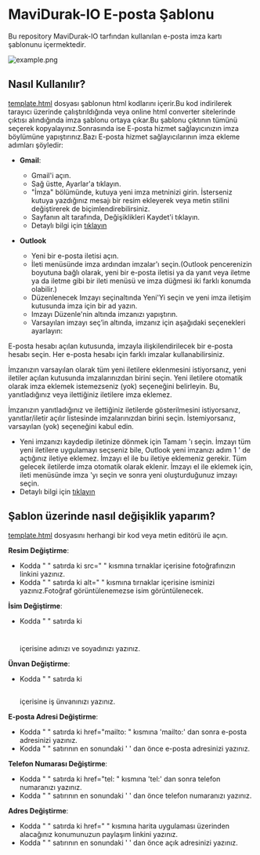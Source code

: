 # MaviDurak-IO E-posta Şablonu
Bu repository MaviDurak-IO tarfından kullanılan e-posta imza kartı şablonunu içermektedir.

![example.png](emailSigniture.png)

## Nasıl Kullanılır?

[template.html](template.html) dosyası şablonun html kodlarını içerir.Bu kod indirilerek tarayıcı üzerinde çalıştırıldığında veya online html converter sitelerinde çıktısı alındığında imza şablonu ortaya çıkar.Bu şablonu çıktının tümünü seçerek kopyalayınız.Sonrasında ise E-posta hizmet sağlayıcınızın imza böylümüne yapıştırınız.Bazı E-posta hizmet sağlayıcılarının imza ekleme adımları şöyledir:

+ **Gmail**:
  + Gmail'i açın.
  + Sağ üstte, Ayarlar'a tıklayın.
  + "İmza" bölümünde, kutuya yeni imza metninizi girin. İsterseniz kutuya yazdığınız mesajı bir resim ekleyerek veya metin stilini değiştirerek de biçimlendirebilirsiniz.
  + Sayfanın alt tarafında, Değişiklikleri Kaydet'i tıklayın.
  + Detaylı bilgi için [tıklayın](https://support.google.com/mail/answer/8395?co=GENIE.Platform%3DDesktop&hl=tr)

+ **Outlook**
  + Yeni bir e-posta iletisi açın.
  + İleti menüsünde imza ardından imzalar'ı seçin.(Outlook pencerenizin boyutuna bağlı olarak, yeni bir e-posta iletisi ya da yanıt veya iletme ya da iletme gibi bir ileti menüsü ve imza düğmesi iki farklı konumda olabilir.)
  + Düzenlenecek Imzayı seçinaltında Yeni'Yi seçin ve yeni imza iletişim kutusunda imza için bir ad yazın.
  + Imzayı Düzenle'nin altında imzanızı yapıştırın.
  + Varsayılan imzayı seç’in altında, imzanız için aşağıdaki seçenekleri ayarlayın:

E-posta hesabı açılan kutusunda, imzayla ilişkilendirilecek bir e-posta hesabı seçin. Her e-posta hesabı için farklı imzalar kullanabilirsiniz.

İmzanızın varsayılan olarak tüm yeni iletilere eklenmesini istiyorsanız, yeni iletiler açılan kutusunda imzalarınızdan birini seçin. Yeni iletilere otomatik olarak imza eklemek istemezseniz (yok) seçeneğini belirleyin. Bu, yanıtladığınız veya ilettiğiniz iletilere imza eklemez.

İmzanızın yanıtladığınız ve ilettiğiniz iletilerde gösterilmesini istiyorsanız, yanıtlar/iletir açılır listesinde imzalarınızdan birini seçin. İstemiyorsanız, varsayılan (yok) seçeneğini kabul edin.
 + Yeni imzanızı kaydedip iletinize dönmek için Tamam 'ı seçin. İmzayı tüm yeni iletilere uygulamayı seçseniz bile, Outlook yeni imzanızı adım 1 ' de açtığınız iletiye eklemez. İmzayı el ile bu iletiye eklemeniz gerekir. Tüm gelecek iletilerde imza otomatik olarak eklenir. İmzayı el ile eklemek için, ileti menüsünde imza 'yı seçin ve sonra yeni oluşturduğunuz imzayı seçin.
+ Detaylı bilgi için [tıklayın](https://support.microsoft.com/tr-tr/office/%C4%B0letilere-imza-olu%C5%9Fturma-ve-ekleme-8ee5d4f4-68fd-464a-a1c1-0e1c80bb27f2)

## Şablon üzerinde nasıl değişiklik yaparım?
[template.html](template.html) dosyasını herhangi bir kod veya metin editörü ile açın.

**Resim Değiştirme**:
 - Kodda " <!-- Image, chance to src and alt--> " satırda ki src=" " kısmına tırnaklar içerisine fotoğrafınızın linkini yazınız.
 - Kodda " <!-- Image, chance to src and alt--> " satırda ki alt=" " kısmına tırnaklar içerisine isminizi yazınız.Fotoğraf görüntülenemezse isim görüntülenecek.

**İsim Değiştirme**:
 - Kodda " <!-- Full name --> " satırda ki <h1> </h1> içerisine adınızı ve soyadınızı yazınız.

**Ünvan Değiştirme**:
 - Kodda " <!-- Job title --> " satırda ki <h2> </h2> içerisine iş ünvanınızı yazınız.

**E-posta Adresi Değiştirme**:
 - Kodda " <!-- Mail adress, change to href and Email:--> " satırda ki href="mailto: " kısmına 'mailto:' dan sonra e-posta adresinizi  yazınız.
 - Kodda " <!-- Mail adress, chance to src and Email:--> " satırının en sonundaki ' </a> ' dan önce e-posta adresinizi yazınız.

**Telefon Numarası Değiştirme**:
 - Kodda " <!-- Phone number, change to href and Tel:--> " satırda ki href="tel: " kısmına 'tel:' dan sonra telefon numaranızı  yazınız.
 - Kodda " <!-- Phone number, chance to src and Tel:--> " satırının en sonundaki ' </a> ' dan önce telefon numaranızı yazınız.

**Adres Değiştirme**:
 - Kodda " <!-- Adress, change to href and Adres:--> " satırda ki href=" " kısmına harita uygulaması üzerinden alacağınız konumunuzun paylaşım linkini yazınız.
 - Kodda " <!-- Adress, chance to src and Adress:--> " satırının en sonundaki ' </a> ' dan önce açık adresinizi yazınız.
